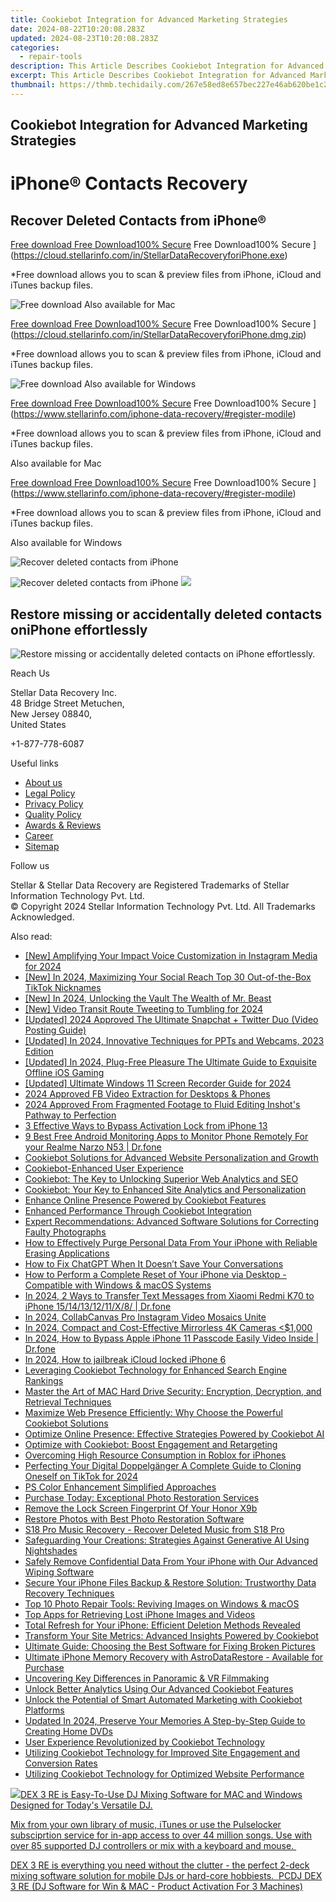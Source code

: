 ```yaml
---
title: Cookiebot Integration for Advanced Marketing Strategies
date: 2024-08-22T10:20:08.283Z
updated: 2024-08-23T10:20:08.283Z
categories:
  - repair-tools
description: This Article Describes Cookiebot Integration for Advanced Marketing Strategies
excerpt: This Article Describes Cookiebot Integration for Advanced Marketing Strategies
thumbnail: https://thmb.techidaily.com/267e58ed8e657bec227e46ab620be1c2e14c4f8b57ea6339fec6ad11dc29f884.jpg
---
```


## Cookiebot Integration for Advanced Marketing Strategies

# iPhone® Contacts Recovery

## Recover Deleted Contacts from iPhone®

[Free download Free Download100% Secure](https://www.stellarinfo.com/gdc/iphone-recovery/images/win.png) Free Download100% Secure ](https://cloud.stellarinfo.com/in/StellarDataRecoveryforiPhone.exe)

 \*Free download allows you to scan & preview files from iPhone, iCloud and iTunes backup files.

![Free download](https://www.stellarinfo.com/gdc/iphone-recovery/images/small-apple.png) Also available for Mac

[Free download Free Download100% Secure](https://www.stellarinfo.com/gdc/iphone-recovery/images/mac.png) Free Download100% Secure ](https://cloud.stellarinfo.com/in/StellarDataRecoveryforiPhone.dmg.zip)

 \*Free download allows you to scan & preview files from iPhone, iCloud and iTunes backup files.

![Free download](https://www.stellarinfo.com/gdc/iphone-recovery/images/small-windows.png) Also available for Windows

[Free download Free Download100% Secure](https://www.stellarinfo.com/gdc/iphone-recovery/images/win.png) Free Download100% Secure ](https://www.stellarinfo.com/iphone-data-recovery/#register-modile)

 \*Free download allows you to scan & preview files from iPhone, iCloud and iTunes backup files.

 Also available for Mac

[Free download Free Download100% Secure](https://www.stellarinfo.com/gdc/iphone-recovery/images/mac.png) Free Download100% Secure ](https://www.stellarinfo.com/iphone-data-recovery/#register-modile)

 \*Free download allows you to scan & preview files from iPhone, iCloud and iTunes backup files.

 Also available for Windows

![Recover deleted contacts
from iPhone](https://www.stellarinfo.com/iphone-data-recovery/images/contact2.png)

![Recover deleted contacts
from iPhone](https://www.stellarinfo.com/iphone-data-recovery/images/contacts.png) ![](https://www.stellarinfo.com/iphone-data-recovery/iphone-recovery/images/bg1-old.png)

## Restore missing or accidentally deleted contacts oniPhone effortlessly

![Restore missing or accidentally deleted contacts on
iPhone effortlessly.](https://www.stellarinfo.com/iphone-data-recovery/images/iphone-contact-icon.png)

Reach Us

 Stellar Data Recovery Inc.  
 48 Bridge Street Metuchen,  
 New Jersey 08840,  
 United States

+1-877-778-6087

Useful links

* [About us](https://tools.techidaily.com/stellardata-recovery/buy-now/)
* [Legal Policy](https://tools.techidaily.com/stellardata-recovery/buy-now/)
* [Privacy Policy](https://tools.techidaily.com/stellardata-recovery/buy-now/)
* [Quality Policy](https://tools.techidaily.com/stellardata-recovery/buy-now/)
* [Awards & Reviews](https://tools.techidaily.com/stellardata-recovery/buy-now/)
* [Career](https://tools.techidaily.com/stellardata-recovery/buy-now/)
* [Sitemap](https://www.stellarinfo.com/sitemap.php)

Follow us

[](https://www.facebook.com/stellarinfo) [](https://twitter.com/stellarinfo) [](https://www.linkedin.com/company/stellardatarecovery/) [](https://www.youtube.com/user/stellarite)

 Stellar & Stellar Data Recovery are Registered Trademarks of Stellar Information Technology Pvt. Ltd.  
 © Copyright 2024 Stellar Information Technology Pvt. Ltd. All Trademarks Acknowledged.

<ins class="adsbygoogle"
     style="display:block"
     data-ad-format="autorelaxed"
     data-ad-client="ca-pub-7571918770474297"
     data-ad-slot="1223367746"></ins>



<ins class="adsbygoogle"
     style="display:block"
     data-ad-client="ca-pub-7571918770474297"
     data-ad-slot="8358498916"
     data-ad-format="auto"
     data-full-width-responsive="true"></ins>

<span class="atpl-alsoreadstyle">Also read:</span>
<div><ul>
<li><a href="https://instagram-clips.techidaily.com/new-amplifying-your-impact-voice-customization-in-instagram-media-for-2024/"><u>[New] Amplifying Your Impact  Voice Customization in Instagram Media for 2024</u></a></li>
<li><a href="https://tiktok-video-files.techidaily.com/new-in-2024-maximizing-your-social-reach-top-30-out-of-the-box-tiktok-nicknames/"><u>[New] In 2024, Maximizing Your Social Reach  Top 30 Out-of-the-Box TikTok Nicknames</u></a></li>
<li><a href="https://youtube-data.techidaily.com/n-2024-unlocking-the-vault-the-wealth-of-mr-beast/"><u>[New] In 2024, Unlocking the Vault  The Wealth of Mr. Beast</u></a></li>
<li><a href="https://twitter-videos.techidaily.com/new-video-transit-route-tweeting-to-tumbling-for-2024/"><u>[New] Video Transit Route  Tweeting to Tumbling for 2024</u></a></li>
<li><a href="https://twitter-videos.techidaily.com/updated-2024-approved-the-ultimate-snapchat-plus-twitter-duo-video-posting-guide/"><u>[Updated] 2024 Approved  The Ultimate Snapchat + Twitter Duo (Video Posting Guide)</u></a></li>
<li><a href="https://screen-capture.techidaily.com/updated-in-2024-innovative-techniques-for-ppts-and-webcams-2023-edition/"><u>[Updated] In 2024, Innovative Techniques for PPTs and Webcams, 2023 Edition</u></a></li>
<li><a href="https://visual-screen-recording.techidaily.com/updated-in-2024-plug-free-pleasure-the-ultimate-guide-to-exquisite-offline-ios-gaming/"><u>[Updated] In 2024, Plug-Free Pleasure  The Ultimate Guide to Exquisite Offline iOS Gaming</u></a></li>
<li><a href="https://visual-screen-recording.techidaily.com/updated-ultimate-windows-11-screen-recorder-guide-for-2024/"><u>[Updated] Ultimate Windows 11 Screen Recorder Guide for 2024</u></a></li>
<li><a href="https://facebook-video-files.techidaily.com/2024-approved-fb-video-extraction-for-desktops-and-phones/"><u>2024 Approved  FB Video Extraction for Desktops & Phones</u></a></li>
<li><a href="https://some-techniques.techidaily.com/2024-approved-from-fragmented-footage-to-fluid-editing-inshots-pathway-to-perfection/"><u>2024 Approved  From Fragmented Footage to Fluid Editing  Inshot's Pathway to Perfection</u></a></li>
<li><a href="https://activate-lock.techidaily.com/3-effective-ways-to-bypass-activation-lock-from-iphone-13-by-drfone-ios/"><u>3 Effective Ways to Bypass Activation Lock from iPhone 13</u></a></li>
<li><a href="https://android-location.techidaily.com/9-best-free-android-monitoring-apps-to-monitor-phone-remotely-for-your-realme-narzo-n53-drfone-by-drfone-virtual/"><u>9 Best Free Android Monitoring Apps to Monitor Phone Remotely For your Realme Narzo N53 | Dr.fone</u></a></li>
<li><a href="https://data-safeguard.techidaily.com/cookiebot-solutions-for-advanced-website-personalization-and-growth/"><u>Cookiebot Solutions for Advanced Website Personalization and Growth</u></a></li>
<li><a href="https://data-safeguard.techidaily.com/cookiebot-enhanced-user-experience/"><u>Cookiebot-Enhanced User Experience</u></a></li>
<li><a href="https://data-safeguard.techidaily.com/cookiebot-the-key-to-unlocking-superior-web-analytics-and-seo/"><u>Cookiebot: The Key to Unlocking Superior Web Analytics and SEO</u></a></li>
<li><a href="https://data-safeguard.techidaily.com/cookiebot-your-key-to-enhanced-site-analytics-and-personalization/"><u>Cookiebot: Your Key to Enhanced Site Analytics and Personalization</u></a></li>
<li><a href="https://data-safeguard.techidaily.com/enhance-online-presence-powered-by-cookiebot-features/"><u>Enhance Online Presence Powered by Cookiebot Features</u></a></li>
<li><a href="https://data-safeguard.techidaily.com/enhanced-performance-through-cookiebot-integration/"><u>Enhanced Performance Through Cookiebot Integration</u></a></li>
<li><a href="https://data-safeguard.techidaily.com/expert-recommendations-advanced-software-solutions-for-correcting-faulty-photographs/"><u>Expert Recommendations: Advanced Software Solutions for Correcting Faulty Photographs</u></a></li>
<li><a href="https://data-safeguard.techidaily.com/how-to-effectively-purge-personal-data-from-your-iphone-with-reliable-erasing-applications/"><u>How to Effectively Purge Personal Data From Your iPhone with Reliable Erasing Applications</u></a></li>
<li><a href="https://tech-revival.techidaily.com/how-to-fix-chatgpt-when-it-doesnt-save-your-conversations/"><u>How to Fix ChatGPT When It Doesn’t Save Your Conversations</u></a></li>
<li><a href="https://data-safeguard.techidaily.com/how-to-perform-a-complete-reset-of-your-iphone-via-desktop-compatible-with-windows-and-macos-systems/"><u>How to Perform a Complete Reset of Your iPhone via Desktop - Compatible with Windows & macOS Systems</u></a></li>
<li><a href="https://android-transfer.techidaily.com/in-2024-2-ways-to-transfer-text-messages-from-xiaomi-redmi-k70-to-iphone-1514131211x8-drfone-by-drfone-transfer-from-android-transfer-from-android/"><u>In 2024, 2 Ways to Transfer Text Messages from Xiaomi Redmi K70 to iPhone 15/14/13/12/11/X/8/ | Dr.fone</u></a></li>
<li><a href="https://instagram-videos.techidaily.com/in-2024-collabcanvas-pro-instagram-video-mosaics-unite/"><u>In 2024, CollabCanvas Pro  Instagram Video Mosaics Unite</u></a></li>
<li><a href="https://extra-resources.techidaily.com/in-2024-compact-and-cost-effective-mirrorless-4k-cameras-(1000/"><u>In 2024, Compact and Cost-Effective  Mirrorless 4K Cameras <$1,000</u></a></li>
<li><a href="https://iphone-unlock.techidaily.com/in-2024-how-to-bypass-apple-iphone-11-passcode-easily-video-inside-drfone-by-drfone-ios/"><u>In 2024, How to Bypass Apple iPhone 11 Passcode Easily Video Inside | Dr.fone</u></a></li>
<li><a href="https://activate-lock.techidaily.com/in-2024-how-to-jailbreak-icloud-locked-iphone-6-by-drfone-ios/"><u>In 2024, How to jailbreak iCloud locked iPhone 6</u></a></li>
<li><a href="https://data-safeguard.techidaily.com/leveraging-cookiebot-technology-for-enhanced-search-engine-rankings/"><u>Leveraging Cookiebot Technology for Enhanced Search Engine Rankings</u></a></li>
<li><a href="https://data-safeguard.techidaily.com/master-the-art-of-mac-hard-drive-security-encryption-decryption-and-retrieval-techniques/"><u>Master the Art of MAC Hard Drive Security: Encryption, Decryption, and Retrieval Techniques</u></a></li>
<li><a href="https://data-safeguard.techidaily.com/maximize-web-presence-efficiently-why-choose-the-powerful-cookiebot-solutions/"><u>Maximize Web Presence Efficiently: Why Choose the Powerful Cookiebot Solutions</u></a></li>
<li><a href="https://data-safeguard.techidaily.com/optimize-online-presence-effective-strategies-powered-by-cookiebot-ai/"><u>Optimize Online Presence: Effective Strategies Powered by Cookiebot AI</u></a></li>
<li><a href="https://data-safeguard.techidaily.com/optimize-with-cookiebot-boost-engagement-and-retargeting/"><u>Optimize with Cookiebot: Boost Engagement and Retargeting</u></a></li>
<li><a href="https://games-able.techidaily.com/overcoming-high-resource-consumption-in-roblox-for-iphones/"><u>Overcoming High Resource Consumption in Roblox for iPhones</u></a></li>
<li><a href="https://tiktok-video-recordings.techidaily.com/perfecting-your-digital-doppelganger-a-complete-guide-to-cloning-oneself-on-tiktok-for-2024/"><u>Perfecting Your Digital Doppelgänger  A Complete Guide to Cloning Oneself on TikTok for 2024</u></a></li>
<li><a href="https://extra-information.techidaily.com/ps-color-enhancement-simplified-approaches/"><u>PS Color Enhancement  Simplified Approaches</u></a></li>
<li><a href="https://data-safeguard.techidaily.com/purchase-today-exceptional-photo-restoration-services/"><u>Purchase Today: Exceptional Photo Restoration Services</u></a></li>
<li><a href="https://easy-unlock-android.techidaily.com/remove-the-lock-screen-fingerprint-of-your-honor-x9b-by-drfone-android/"><u>Remove the Lock Screen Fingerprint Of Your Honor X9b</u></a></li>
<li><a href="https://data-safeguard.techidaily.com/restore-photos-with-best-photo-restoration-software/"><u>Restore Photos with Best Photo Restoration Software</u></a></li>
<li><a href="https://techidaily.com/s18-pro-music-recovery-recover-deleted-music-from-s18-pro-by-fonelab-android-recover-music/"><u>S18 Pro Music Recovery - Recover Deleted Music from S18 Pro</u></a></li>
<li><a href="https://tech-revival.techidaily.com/safeguarding-your-creations-strategies-against-generative-ai-using-nightshades/"><u>Safeguarding Your Creations: Strategies Against Generative AI Using Nightshades</u></a></li>
<li><a href="https://data-safeguard.techidaily.com/safely-remove-confidential-data-from-your-iphone-with-our-advanced-wiping-software/"><u>Safely Remove Confidential Data From Your iPhone with Our Advanced Wiping Software</u></a></li>
<li><a href="https://data-safeguard.techidaily.com/secure-your-iphone-files-backup-and-restore-solution-trustworthy-data-recovery-techniques/"><u>Secure Your iPhone Files Backup & Restore Solution: Trustworthy Data Recovery Techniques</u></a></li>
<li><a href="https://data-safeguard.techidaily.com/top-10-photo-repair-tools-reviving-images-on-windows-and-macos/"><u>Top 10 Photo Repair Tools: Reviving Images on Windows & macOS</u></a></li>
<li><a href="https://data-safeguard.techidaily.com/top-apps-for-retrieving-lost-iphone-images-and-videos/"><u>Top Apps for Retrieving Lost iPhone Images and Videos</u></a></li>
<li><a href="https://data-safeguard.techidaily.com/total-refresh-for-your-iphone-efficient-deletion-methods-revealed/"><u>Total Refresh for Your iPhone: Efficient Deletion Methods Revealed</u></a></li>
<li><a href="https://data-safeguard.techidaily.com/transform-your-site-metrics-advanced-insights-powered-by-cookiebot/"><u>Transform Your Site Metrics: Advanced Insights Powered by Cookiebot</u></a></li>
<li><a href="https://data-safeguard.techidaily.com/ultimate-guide-choosing-the-best-software-for-fixing-broken-pictures/"><u>Ultimate Guide: Choosing the Best Software for Fixing Broken Pictures</u></a></li>
<li><a href="https://data-safeguard.techidaily.com/ultimate-iphone-memory-recovery-with-astrodatarestore-available-for-purchase/"><u>Ultimate iPhone Memory Recovery with AstroDataRestore - Available for Purchase</u></a></li>
<li><a href="https://extra-tips.techidaily.com/uncovering-key-differences-in-panoramic-and-vr-filmmaking/"><u>Uncovering Key Differences in Panoramic & VR Filmmaking</u></a></li>
<li><a href="https://data-safeguard.techidaily.com/unlock-better-analytics-using-our-advanced-cookiebot-features/"><u>Unlock Better Analytics Using Our Advanced Cookiebot Features</u></a></li>
<li><a href="https://data-safeguard.techidaily.com/unlock-the-potential-of-smart-automated-marketing-with-cookiebot-platforms/"><u>Unlock the Potential of Smart Automated Marketing with Cookiebot Platforms</u></a></li>
<li><a href="https://video-content-creator.techidaily.com/updated-in-2024-preserve-your-memories-a-step-by-step-guide-to-creating-home-dvds/"><u>Updated In 2024, Preserve Your Memories A Step-by-Step Guide to Creating Home DVDs</u></a></li>
<li><a href="https://data-safeguard.techidaily.com/user-experience-revolutionized-by-cookiebot-technology/"><u>User Experience Revolutionized by Cookiebot Technology</u></a></li>
<li><a href="https://data-safeguard.techidaily.com/utilizing-cookiebot-technology-for-improved-site-engagement-and-conversion-rates/"><u>Utilizing Cookiebot Technology for Improved Site Engagement and Conversion Rates</u></a></li>
<li><a href="https://data-safeguard.techidaily.com/utilizing-cookiebot-technology-for-optimized-website-performance/"><u>Utilizing Cookiebot Technology for Optimized Website Performance</u></a></li>
</ul></div>

<!-- affiliate ads begin -->
<a href="https://shop.pcdj.com/order/checkout.php?PRODS=4698827&QTY=1&AFFILIATE=108875&CART=1"> <img src="https://secure.avangate.com/images/merchant/47f4b6321e9fd8e8f7326a6adc1a7c1e/products/dex3REpage-newmainscreenshot.png" border="0">DEX 3 RE is Easy-To-Use DJ Mixing Software for MAC and Windows Designed for Today's Versatile DJ. 

 Mix from your own library of music, iTunes or use the Pulselocker subsciprtion service for in-app access to over 44 million songs. Use with over 85 supported DJ controllers or mix with a keyboard and mouse.  

 DEX 3 RE is everything you need without the clutter - the perfect 2-deck mixing software solution for mobile DJs or hard-core hobbiests.  
 PCDJ DEX 3 RE (DJ Software for Win & MAC - Product Activation For 3 Machines)</a>
<!-- affiliate ads end -->
